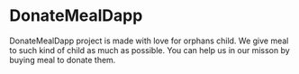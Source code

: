 # DonateMealDapp
DonateMealDapp project is made with love for orphans child. We give meal to such kind of child as much as possible. You can help us in our misson by buying meal to donate them. 
